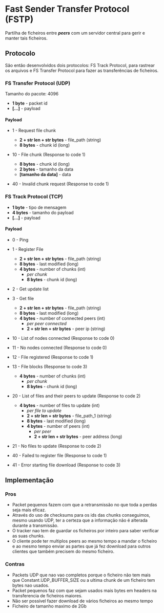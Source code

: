 # Fast Sender Transfer Protocol (FSTP) 

Partilha de ficheiros entre ___peers___ com um servidor central para gerir e manter tais ficheiros.

## Protocolo

São então desenvolvidos dois protocolos: FS Track Protocol, para rastrear os arquivos e FS Transfer Protocol para fazer as transferências de ficheiros.

### FS Transfer Protocol (UDP)

Tamanho do pacote: 4096

- __1 byte__ - packet id
- __[...]__ - payload

#### Payload

- 1 - Request file chunk
    - __2 + str len + str bytes__ - file_path (string)
    - __8 bytes__ -  chunk id (long)

- 10 - File chunk (Response to code 1)
    - __8 bytes__ -  chunk id (long)
    - __2 bytes__ - tamanho da data
    - __[tamanho da data]__ - data

- 40 - Invalid chunk request (Response to code 1)

### FS Track Protocol (TCP)

- __1 byte__ - tipo de mensagem
- __4 bytes__ - tamanho do payload
- __[...]__ - payload

#### Payload

- 0 - Ping

- 1 - Register File
    - __2 + str len + str bytes__ - file_path (string)
    - __8 bytes__ - last modified (long)
    - __4 bytes__ - number of chunks (int)
        - *per chunk*
        - __8 bytes__ -  chunk id (long)

- 2 - Get update list

- 3 - Get file
    - __2 + str len + str bytes__ - file_path (string)
    - __8 bytes__ - last modified (long)
    - __4 bytes__ - number of connected peers (int)
        - *per peer connected*
        - __2 + str len + str bytes__ -  peer ip (string)

- 10 - List of nodes connected (Response to code 0)

- 11 - No nodes connected (Response to code 0)

- 12 - File registered (Response to code 1)

- 13 - File blocks (Response to code 3)
    - __4 bytes__ - number of chunks (int)
        - *per chunk*
        - __8 bytes__ -  chunk id (long)

- 20 - List of files and their peers to update (Response to code 2)
    - __4 bytes__ - number of files to update (int)
        - *per file to update*
        - __2 + str len + str bytes__ - file_path_1 (string)
        - __8 bytes__ - last modified (long)
        - __4 bytes__ - number of peers (int)
            - *per peer*
            - __2 + str len + str bytes__ -  peer address (long)

- 21 - No files to update (Response to code 2)

- 40 - Failed to register file (Response to code 1)

- 41 - Error starting file download (Response to code 3)

## Implementação

### Pros

- Packet pequenos fazem com que a retransmissão no que toda a perdas seja mais eficaz.
- Através do uso de checksums para os ids das chunks conseguimos, mesmo usando UDP, ter a certeza que a informação não é alterada durante a transmissão.
- O tracker nao tem de guardar os ficheiros por inteiro para saber verificar as suas chunks.
- O cliente pode ter multiplos peers ao mesmo tempo a mandar o ficheiro e ao mesmo tempo enviar as partes que já fez download para outros clientes que também precisem do mesmo ficheiro.

### Contras

- Packets UDP que nao vao completos porque o ficheiro não tem mais que Constant.UDP_BUFFER_SIZE ou a ultima chunk de um ficheiro tem bytes nao usados.
- Packet pequenos faz com que sejam usados mais bytes em headers na transferencia de ficheiros maiores.
- Não ser possível fazer download de vários ficheiros ao mesmo tempo
- Ficheiro de tamanho maximo de 2Gb